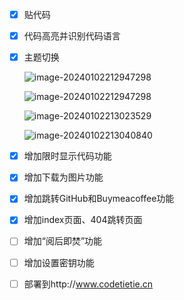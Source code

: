 - [x] 贴代码

- [x] 代码高亮并识别代码语言

- [x] 主题切换

  ![image-20240102212947298](http://panpan.dapanna.cn//image-20240102213109121.png)

  ![image-20240102212947298](http://panpan.dapanna.cn//image-20240102212947298.png)

  ![image-20240102213023529](http://panpan.dapanna.cn//image-20240102213023529.png)

  ![image-20240102213040840](http://panpan.dapanna.cn//image-20240102213040840.png)

- [x] 增加限时显示代码功能
- [x] 增加下载为图片功能
- [x] 增加跳转GitHub和Buymeacoffee功能
- [x] 增加index页面、404跳转页面
- [ ] 增加“阅后即焚”功能
- [ ] 增加设置密钥功能
- [ ] 部署到http://www.codetietie.cn